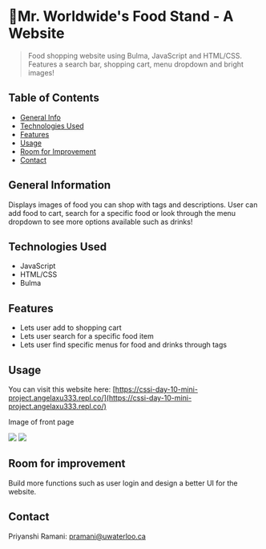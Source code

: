 # 🍹Mr. Worldwide's Food Stand - A Website

> Food shopping website using  Bulma, JavaScript and HTML/CSS. Features a search bar, shopping cart, menu dropdown and bright images!

## Table of Contents
* [General Info](#general-information)
* [Technologies Used](#technologies-used)
* [Features](#features)
* [Usage](#usage)
* [Room for Improvement](#room-for-improvement)
* [Contact](#contact)
<!-- * [License](#license) -->

## General Information
Displays images of food you can shop with tags and descriptions. User can add food to cart, search for a specific food 
or look through the menu dropdown to see more options available such as drinks!

## Technologies Used
- JavaScript
- HTML/CSS
- Bulma


## Features
- Lets user add to shopping cart
- Lets user search for a specific food item
- Lets user find specific menus for food and drinks through tags

## Usage
You can visit this website here: [https://cssi-day-10-mini-project.angelaxu333.repl.co/](https://cssi-day-10-mini-project.angelaxu333.repl.co/)

Image of front page



<img src="https://imgur.com/uffUlkz.png">
<img src="https://imgur.com/qpXbGY9.png">


## Room for improvement
Build more functions such as user login and design a better UI for the website.


## Contact
Priyanshi Ramani: pramani@uwaterloo.ca
